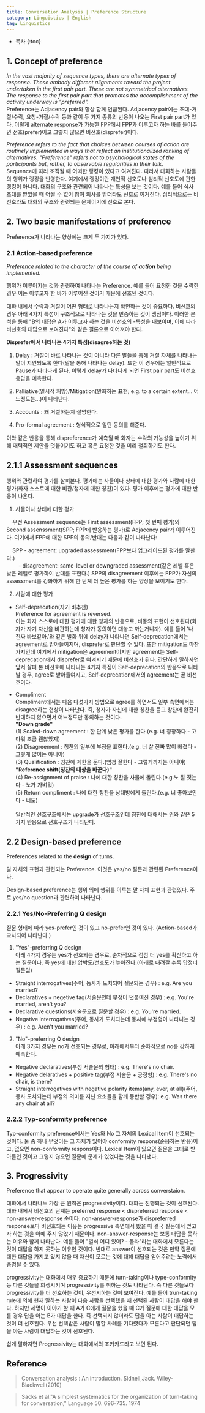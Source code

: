 ```yaml
---
title: Conversation Analysis | Preference Structure
category: Linguistics | English
tag: Linguistics
---
```








* 목차
{:toc}









## 1. Concept of preference

*In the vast majority of sequence types, there are alternate types of response. These embody different alignments toward  the project undertaken in the first pair part. These are not symmetrical alternatives. The response to the first pair part that promotes the accomplishment of the activity underway is "preferred".*  
Preference는 Adjacency pair와 항상 함께 언급된다. Adjacency pair에는 초대-거절/수락, 요청-거절/수락 등과 같이 두 가지 종류의 반응이 나오는 First pair part가 있다. 이렇게 alternate response가 가능한 FPP에서 FPP가 이루고자 하는 바를 들어주면 선호(prefer)이고 그렇지 않으면 비선호(disprefer)이다.

*Preference refers to the fact that choices between courses of action are routinely implemented in ways that reflect an institutionalized ranking of alternatives. "Preference" refers not to psychological states of the participants but, rather, to observable regularities in their talk.*  
Sequence에 따라 조직될 때 어떠한 랭킹이 있다고 여겨진다. 따라서 대화하는 사람들의 행위가 랭킹을 반영한다. 여기에서 랭킹이란 개인적 선호도나 심리적 선호도에 관한 랭킹이 아니다. 대화의 구조와 관련되어 나타나는 특성을 보는 것이다. 예를 들어 식사 초대를 받았을 때 어쩔 수 없이 참여 의사를 받더라도 선호로 여겨진다. 심리적으로는 비선호라도 대화의 구조와 관련되는 문제이기에 선호로 본다.

## 2. Two basic manifestations of preference

Preference가 나타나는 양상에는 크게 두 가지가 있다.

### 2.1 Action-based preference 

*Preference related to the character of the course of **action** being implemented.* 

행위가 이루어지는 것과 관련하여 나타나는 Preference. 예를 들어 요청한 것을 수락한 경우 이는 이루고자 한 바가 이루어진 것이기 때문에 선호된 것이다.

대화 내에서 수락과 거절이 어떤 형태로 나타나는지 확인하는 것이 중요하다. 비선호의 경우 아래 4가지 특성이 구조적으로 나타나는 것을 반증하는 것이 맹점이다. 이러한 분석을 통해 "B의 대답은 A가 이루고자 하는 것을 비선호의 -특성을 내보이며, 이에 따라 비선호의 대답으로 보여진다"와 같은 결론으로 이어져야 한다.

**Disprefer에서 나타나는 4가지 특성(disagree하는 것)**

1) Delay : 거절이 바로 나타나는 것이 아니라 다른 말들을 통해 거절 자체를 나타내는 말이 지연되도록 한다(말을 통해 나타나는 delay). 또한 이 경우에는 일반적으로 Pause가 나타나게 된다. 이렇게 delay가 나타나게 되면 First pair part도 비선호 응답을 예측한다.

2) Palliative(일시적 처방)/Mitigation(완화하는 표현; e.g. to a certain extent... 어느정도는...)이 나타난다.

3) Accounts : 왜 거절하는지 설명한다.

4) Pro-formal agreement : 형식적으로 일단 동의를 해준다.

이와 같은 반응을 통해 dispreference가 예측될 때 화자는 수락의 가능성을 높이기 위해 매력적인 제안을 덧붙이기도 하고 혹은 요청한 것을 미리 철회하기도 한다.

## 2.1.1 Assessment sequences

행위와 관련하여 평가를 살펴본다. 평가에는 사물이나 상태에 대한 평가와 사람에 대한 평가(화자 스스로에 대한 비관/청자에 대한 칭찬)이 있다. 평가 이후에는 평가에 대한 반응이 나온다.

1) 사물이나 상태에 대한 평가

&nbsp;&nbsp;&nbsp;&nbsp;우선 Assessment sequence는 First assessment(FPP; 첫 번째 평가)와 Second assenssment(SPP; FPP에 반응하는 평가)로 Adjacency pair가 이루어진다. 여기에서 FPP에 대한 SPP의 동의/반대는 다음과 같이 나타난다:

&nbsp;&nbsp;&nbsp;&nbsp;SPP - agreement: upgraded assessment(FPP보다 업그레이드된 평가를 말한다.)  
&nbsp;&nbsp;&nbsp;&nbsp;&nbsp;&nbsp;&nbsp;&nbsp;- disagreement: same-level or downgraded assessment(같은 레벨 혹은 낮은 레벨로 평가하여 반대를 표한다.) SPP의 disagreement 이후에는 FPP가 자신의 assessment를 강화하기 위해 한 단계 더 높은 평가를 하는 양상을 보이기도 한다.

2) 사람에 대한 평가

- Self-deprecation(자기 비추천)  
Preference for agreement is reversed.  
이는 화자 스스로에 대한 평가에 대한 청자의 반응으로, 비동의 표현이 선호된다(화자가 자기 자신을 비관하는데 청자가 동의하면 대놓고 까는거니까). 예를 들어 '나 진짜 바보같아.'와 같은 발화 뒤에 delay가 나타나면 Self-deprecation에서는 agreement로 받아들여지며, disprefer로 판단할 수 있다. 또한 mitigation도 마찬가지인데 여기에서 mitigation은 agreement이지만 agreement는 Self-deprecation에서 disprefer로 여겨지기 때문에 비선호가 된다. 간단하게 말하자면 앞서 살펴 본 비선호에 나타나는 4가지 특징이 Self-deprecation의 반응으로 나타날 경우, agree로 받아들여지고, Self-deprecation에서의 agreement는 곧 비선호이다.

- Compliment  
Compliment에서는 다음 다섯가지 방법으로 agree를 하면서도 일부 측면에서는 disagree하는 현상이 나타난다. 즉, 청자가 자신에 대한 칭찬을 듣고 창찬에 완전히 반대하지 않으면서 어느정도만 동의하는 것이다.  
**"Down grade"**  
(1) Scaled-down agreement : 한 단계 낮은 평가를 한다.(e.g. 너 굉장하다 - 고마워 조금 괜찮았지)  
(2) Disagreement : 칭찬의 일부에 부정을 표한다.(e.g. 너 살 진짜 많이 빠졌다 - 그렇게 많이는 아니야)  
(3) Qualification : 칭찬에 제한을 둔다.(엄청 잘한다 - 그렇게까지는 아니야)  
**"Reference shift(칭찬의 대상을 바꾼다)"**  
(4) Re-assignment of praise : 나에 대한 칭찬을 사물에 돌린다.(e.g.노 잘 젓는다 - 노가 가벼워)  
(5) Return compliment : 나에 대한 칭찬을 상대방에게 돌린다.(e.g. 너 좋아보인다 - 너도)  
<br>일반적인 선호구조에서는 upgrade가 선호구조인데 칭찬에 대해서는 위와 같은 5가지 반응으로 선호구조가 나타난다.

## 2.2 Design-based preference

Preferences related to the **design** of turns. 

말 자체의 표현과 관련되는 Preference. 이것은 yes/no 질문과 관련된 Preference이다. 

Design-based preference는 행위 외에 행위를 이루는 말 자체 표현과 관련있다. 주로 yes/no question과 관련하여 나타난다.

### 2.2.1 Yes/No-Preferring Q design

질문 형태에 따라 yes-prefer인 것이 있고 no-prefer인 것이 있다. (Action-based가 교차되어 나타난다.)

1) "Yes"-preferring Q design  
아래 4가지 경우는 yes가 선호되는 경우로, 순차적으로 점점 더 yes를 확신하고 하는 질문이다. 즉 yes에 대한 압박도/선호도가 높아진다.(아래로 내려갈 수록 답정너 질문임)  
- Straight interrogatives(주어, 동사가 도치되어 질문되는 경우) : e.g. Are you married?  
- Declaratives + negetive tag(서술문인데 부정이 덧붙여진 경우) : e.g. You're married, aren't you?  
- Declarative questions(서술문으로 질문할 경우) : e.g. You're married.  
- Negative interrogatives(주어, 동사가 도치되는데 동사에 부정형이 나타나는 경우) : e.g. Aren't you married?

2) "No"-preferring Q design  
아래 3가지 경우는 no가 선호되는 경우로, 아래에서부터 순차적으로 no를 강하게 예측한다.  
- Negative declaratives(부정 서술문의 형태) : e.g. There's no chair.  
- Negative delaratives + positive tag(부정 서술문 + 긍정형) : e.g. There's no chair, is there?  
- Straight interrogatives with negative polarity items(any, ever, at all)(주어, 동사 도치되는데 부정의 의미를 지닌 요소들을 함께 동반할 경우): e.g. Was there any chair at all?

### 2.2.2 Typ-conformity preference

Typ-conformity preference에서는 Yes와 No 그 자체의 Lexical Item이 선호되는 것이다. 둘 중 하나 무엇이든 그 자체가 있어야 conformity respons(순응하는 반응)이고, 없으면 non-conformity respons이다. Lexical Item이 있으면 질문을 그대로 받아들인 것이고 그렇지 않으면 질문에 문제가 있었다는 것을 나타낸다.

## 3. Progressivity

Preference that appear to operate quite generally across converstaion.

대화에서 나타나느 가장 큰 원칙은 progressivity이다. 대화는 진행되는 것이 선호된다. 대화 내에서 비선호의 단계는 preferred response < dispreferred response < non-answer-response 순이다. non-answer-response가 dispreferred response보다 비선호되는 이유는 progressive 측면에서 봤을 때 결국 질문에서 얻고자 하는 것을 아예 주지 않았기 때문이다. non-answer-response는 보통 대답을 못하는 이유와 함께 나타난다. 예를 들어 "열쇠 어디 있어? - 몰라"라는 대화에서 모른다는 것이 대답을 하지 못하는 이유인 것이다. 반대로 answer이 선호되는 것은 만약 질문에 대한 대답을 가지고 있지 않을 때 자신이 모르는 것에 대해 대답을 얻어주려는 노력에서 증명될 수 있다.

progressivity는 대화에서 매우 중요하기 때문에 turn-taking이나 type-conformity등 다른 것들을 희생시키며 progressivity를 취하는 것도 나타난다. 즉 다른 것들보다 progressivity를 더 선호하는 것이, 우선시하는 것이 보여진다. 예를 들어 trun-taking rule에 의해 현재 말하는 사람이 다음 사람을 선택했을 때 선택된 사람이 대답을 해야 한다. 하지만 세명이 이야기 할 때 A가 C에게 질문을 했을 때 C가 질문에 대한 대답을 모를 경우 답을 아는 B가 대답을 한다. 즉 선택되지 않더라도 답을 아는 사람이 대답하는 것이 더 선호된다. 우선 선택받은 사람이 말할 차례를 기다렸다가 모른다고 판단되면 답을 아는 사람이 대답하는 것이 선호된다. 

쉽게 말하자면 Progressivity는 대화에서의 조커카드라고 보면 된다.


## Reference

> Conversation analysis : An introduction. Sidnell,Jack. Wiley-Blackwell(2010)

> Sacks et al."A simplest systematics for the organization of turn-taking for conversation," Language 50. 696-735. 1974
